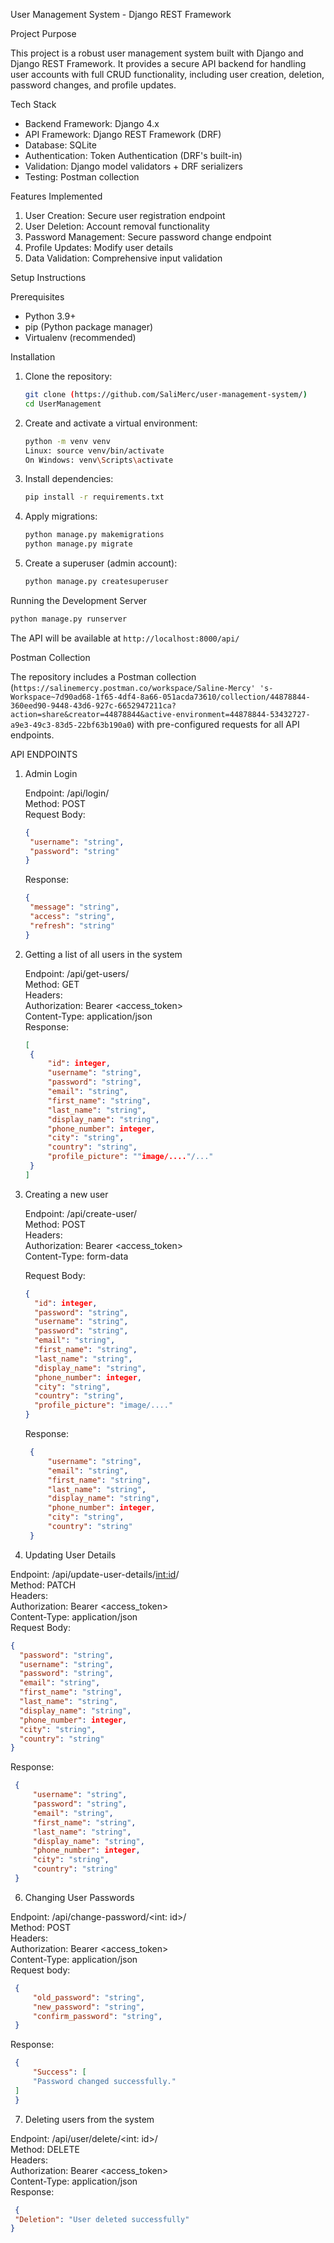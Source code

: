 User Management System - Django REST Framework

Project Purpose

This project is a robust user management system built with Django and Django REST Framework. It provides a secure API backend for handling user accounts with full CRUD functionality, including user creation, deletion, password changes, and profile updates.

Tech Stack

- Backend Framework: Django 4.x
- API Framework: Django REST Framework (DRF)
- Database: SQLite
- Authentication: Token Authentication (DRF's built-in)
- Validation: Django model validators + DRF serializers
- Testing: Postman collection

Features Implemented

1. User Creation: Secure user registration endpoint
2. User Deletion: Account removal functionality
3. Password Management: Secure password change endpoint
4. Profile Updates: Modify user details
5. Data Validation: Comprehensive input validation

Setup Instructions

Prerequisites

- Python 3.9+
- pip (Python package manager)
- Virtualenv (recommended)

Installation

1. Clone the repository:
   ```bash
   git clone (https://github.com/SaliMerc/user-management-system/)
   cd UserManagement
   ```

2. Create and activate a virtual environment:
   ```bash
   python -m venv venv
   Linux: source venv/bin/activate
   On Windows: venv\Scripts\activate
   ```

3. Install dependencies:
   ```bash
   pip install -r requirements.txt
   ```

4. Apply migrations:
   ```bash
   python manage.py makemigrations
   python manage.py migrate
   ```

5. Create a superuser (admin account):
   ```bash
   python manage.py createsuperuser
   ```

Running the Development Server
```bash
python manage.py runserver
```
The API will be available at `http://localhost:8000/api/`

Postman Collection

The repository includes a Postman collection (`https://salinemercy.postman.co/workspace/Saline-Mercy' 's-Workspace~7d90ad68-1f65-4df4-8a66-051acda73610/collection/44878844-360eed90-9448-43d6-927c-6652947211ca?action=share&creator=44878844&active-environment=44878844-53432727-a9e3-49c3-83d5-22bf63b190a0`) with pre-configured requests for all API endpoints. 


API ENDPOINTS   
1. Admin Login

   Endpoint: /api/login/  
   Method: POST  
   Request Body:    
      ```json
      {
       "username": "string",
       "password": "string"
      }
   ```
   Response:  
      ```json
      {
       "message": "string",
       "access": "string",
       "refresh": "string"
      }
      ```

2. Getting a list of all users in the system  

   Endpoint: /api/get-users/  
   Method: GET  
   Headers:  
   Authorization: Bearer <access_token>  
   Content-Type: application/json  
   Response:  
      ```json
      [
       {
           "id": integer,
           "username": "string",
           "password": "string",
           "email": "string",
           "first_name": "string",
           "last_name": "string",
           "display_name": "string",
           "phone_number": integer,
           "city": "string",
           "country": "string",
           "profile_picture": ""image/...."/..."
       }
      ]
      ```
3. Creating a new user

   Endpoint: /api/create-user/  
   Method: POST  
   Headers:  
   Authorization: Bearer <access_token>  
   Content-Type: form-data  
   
   Request Body:  
      ```json
      {
        "id": integer,
        "password": "string",
        "username": "string",
        "password": "string",
        "email": "string",
        "first_name": "string",
        "last_name": "string",
        "display_name": "string",
        "phone_number": integer,
        "city": "string",
        "country": "string",
        "profile_picture": "image/...."
      }
      ```
   Response:  
      ```json
       {
           "username": "string",
           "email": "string",
           "first_name": "string",
           "last_name": "string",
           "display_name": "string",
           "phone_number": integer,
           "city": "string",
           "country": "string"
       }
      ```

4. Updating User Details  

Endpoint: /api/update-user-details/<int:id>/  
Method: PATCH  
Headers:  
Authorization: Bearer <access_token>  
Content-Type: application/json  
   Request Body:  
   ```json
   {
     "password": "string",
     "username": "string",
     "password": "string",
     "email": "string",
     "first_name": "string",
     "last_name": "string",
     "display_name": "string",
     "phone_number": integer,
     "city": "string",
     "country": "string"
   }
   ```
   Response:  
   ```json
    {
        "username": "string",
        "password": "string",
        "email": "string",
        "first_name": "string",
        "last_name": "string",
        "display_name": "string",
        "phone_number": integer,
        "city": "string",
        "country": "string"
    }
   ```
6. Changing User Passwords  

Endpoint: /api/change-password/<int: id>/  
Method: POST  
Headers:  
Authorization: Bearer <access_token>  
Content-Type: application/json  
   Request body:  
   ```json
    {
        "old_password": "string",
        "new_password": "string",
        "confirm_password": "string",
    }
   ```
   Response:  
   ```json
    {
        "Success": [
        "Password changed successfully."
    ]
    }
   ```
7. Deleting users from the system  

Endpoint: /api/user/delete/<int: id>/  
Method: DELETE  
Headers:  
Authorization: Bearer <access_token>  
Content-Type: application/json  
   Response:  
   ```json
    {
    "Deletion": "User deleted successfully"
   }
   ```

